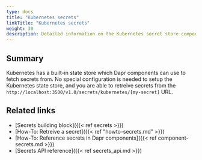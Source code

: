 ```yaml
---
type: docs
title: "Kubernetes secrets"
linkTitle: "Kubernetes secrets"
weight: 30
description: Detailed information on the Kubernetes secret store component
---
```


## Summary

Kubernetes has a built-in state store which Dapr components can use to fetch secrets from. No special configuration is needed to setup the Kubernetes state store, and you are able to retreive secrets from the `http://localhost:3500/v1.0/secrets/kubernetes/[my-secret]` URL.

## Related links
- [Secrets building block]({{< ref secrets >}})
- [How-To: Retreive a secret]({{< ref "howto-secrets.md" >}})
- [How-To: Reference secrets in Dapr components]({{< ref component-secrets.md >}})
- [Secrets API reference]({{< ref secrets_api.md >}})